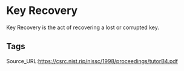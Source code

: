 # Key Recovery
Key Recovery is the act of recovering a lost or corrupted key.
## Tags
Source_URL:https://csrc.nist.rip/nissc/1998/proceedings/tutorB4.pdf
